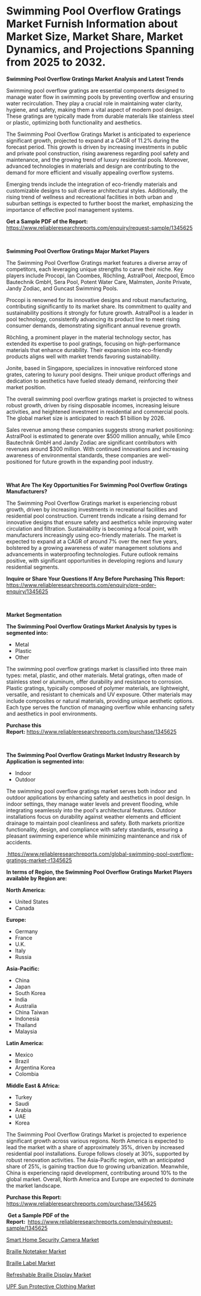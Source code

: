 <p><h1>Swimming Pool Overflow Gratings Market Furnish Information about Market Size, Market Share, Market Dynamics, and Projections Spanning from 2025 to 2032.</h1></p><p><strong>Swimming Pool Overflow Gratings Market Analysis and Latest Trends</strong></p>
<p><p>Swimming pool overflow gratings are essential components designed to manage water flow in swimming pools by preventing overflow and ensuring water recirculation. They play a crucial role in maintaining water clarity, hygiene, and safety, making them a vital aspect of modern pool design. These gratings are typically made from durable materials like stainless steel or plastic, optimizing both functionality and aesthetics.</p><p>The Swimming Pool Overflow Gratings Market is anticipated to experience significant growth, projected to expand at a CAGR of 11.2% during the forecast period. This growth is driven by increasing investments in public and private pool construction, rising awareness regarding pool safety and maintenance, and the growing trend of luxury residential pools. Moreover, advanced technologies in materials and design are contributing to the demand for more efficient and visually appealing overflow systems. </p><p>Emerging trends include the integration of eco-friendly materials and customizable designs to suit diverse architectural styles. Additionally, the rising trend of wellness and recreational facilities in both urban and suburban settings is expected to further boost the market, emphasizing the importance of effective pool management systems.</p></p>
<p><strong>Get a Sample PDF of the Report:&nbsp;</strong> <a href="https://www.reliableresearchreports.com/enquiry/request-sample/1345625?utm_campaign=115&utm_medium=2&utm_source=Github&utm_content=ia&utm_term=06022025&utm_id=swimming-pool-overflow-gratings">https://www.reliableresearchreports.com/enquiry/request-sample/1345625</a></p>
<p>&nbsp;</p>
<p><strong>Swimming Pool Overflow Gratings Major Market Players</strong></p>
<p><p>The Swimming Pool Overflow Gratings market features a diverse array of competitors, each leveraging unique strengths to carve their niche. Key players include Procopi, Ian Coombes, Röchling, AstralPool, Atecpool, Emco Bautechnik GmbH, Sera Pool, Potent Water Care, Malmsten, Jonite Private, Jandy Zodiac, and Guncast Swimming Pools.</p><p>Procopi is renowned for its innovative designs and robust manufacturing, contributing significantly to its market share. Its commitment to quality and sustainability positions it strongly for future growth. AstralPool is a leader in pool technology, consistently advancing its product line to meet rising consumer demands, demonstrating significant annual revenue growth.</p><p>Röchling, a prominent player in the material technology sector, has extended its expertise to pool gratings, focusing on high-performance materials that enhance durability. Their expansion into eco-friendly products aligns well with market trends favoring sustainability.</p><p>Jonite, based in Singapore, specializes in innovative reinforced stone grates, catering to luxury pool designs. Their unique product offerings and dedication to aesthetics have fueled steady demand, reinforcing their market position.</p><p>The overall swimming pool overflow gratings market is projected to witness robust growth, driven by rising disposable incomes, increasing leisure activities, and heightened investment in residential and commercial pools. The global market size is anticipated to reach $1 billion by 2026.</p><p>Sales revenue among these companies suggests strong market positioning: AstralPool is estimated to generate over $500 million annually, while Emco Bautechnik GmbH and Jandy Zodiac are significant contributors with revenues around $300 million. With continued innovations and increasing awareness of environmental standards, these companies are well-positioned for future growth in the expanding pool industry.</p></p>
<p>&nbsp;</p>
<p><strong>What Are The Key Opportunities For Swimming Pool Overflow Gratings Manufacturers?</strong></p>
<p><p>The Swimming Pool Overflow Gratings market is experiencing robust growth, driven by increasing investments in recreational facilities and residential pool construction. Current trends indicate a rising demand for innovative designs that ensure safety and aesthetics while improving water circulation and filtration. Sustainability is becoming a focal point, with manufacturers increasingly using eco-friendly materials. The market is expected to expand at a CAGR of around 7% over the next five years, bolstered by a growing awareness of water management solutions and advancements in waterproofing technologies. Future outlook remains positive, with significant opportunities in developing regions and luxury residential segments.</p></p>
<p><strong>Inquire or Share Your Questions If Any Before Purchasing This Report:</strong> <a href="https://www.reliableresearchreports.com/enquiry/pre-order-enquiry/1345625?utm_campaign=115&utm_medium=2&utm_source=Github&utm_content=ia&utm_term=06022025&utm_id=swimming-pool-overflow-gratings">https://www.reliableresearchreports.com/enquiry/pre-order-enquiry/1345625</a></p>
<p>&nbsp;</p>
<p><strong>Market Segmentation</strong></p>
<p><strong>The Swimming Pool Overflow Gratings Market Analysis by types is segmented into:</strong></p>
<p><ul><li>Metal</li><li>Plastic</li><li>Other</li></ul></p>
<p><p>The swimming pool overflow gratings market is classified into three main types: metal, plastic, and other materials. Metal gratings, often made of stainless steel or aluminum, offer durability and resistance to corrosion. Plastic gratings, typically composed of polymer materials, are lightweight, versatile, and resistant to chemicals and UV exposure. Other materials may include composites or natural materials, providing unique aesthetic options. Each type serves the function of managing overflow while enhancing safety and aesthetics in pool environments.</p></p>
<p><strong>Purchase this Report:&nbsp;</strong><a href="https://www.reliableresearchreports.com/purchase/1345625?utm_campaign=115&utm_medium=2&utm_source=Github&utm_content=ia&utm_term=06022025&utm_id=swimming-pool-overflow-gratings">https://www.reliableresearchreports.com/purchase/1345625</a></p>
<p>&nbsp;</p>
<p><strong>The Swimming Pool Overflow Gratings Market Industry Research by Application is segmented into:</strong></p>
<p><ul><li>Indoor</li><li>Outdoor</li></ul></p>
<p><p>The swimming pool overflow gratings market serves both indoor and outdoor applications by enhancing safety and aesthetics in pool design. In indoor settings, they manage water levels and prevent flooding, while integrating seamlessly into the pool's architectural features. Outdoor installations focus on durability against weather elements and efficient drainage to maintain pool cleanliness and safety. Both markets prioritize functionality, design, and compliance with safety standards, ensuring a pleasant swimming experience while minimizing maintenance and risk of accidents.</p></p>
<p><a href="https://www.reliableresearchreports.com/global-swimming-pool-overflow-gratings-market-r1345625?utm_campaign=115&utm_medium=2&utm_source=Github&utm_content=ia&utm_term=06022025&utm_id=swimming-pool-overflow-gratings">&nbsp;https://www.reliableresearchreports.com/global-swimming-pool-overflow-gratings-market-r1345625</a></p>
<p><strong>In terms of Region, the Swimming Pool Overflow Gratings Market Players available by Region are:</strong></p>
<p>
    <p> <strong> North America: </strong>
        <ul>
            <li>United States</li>
            <li>Canada</li>
        </ul>
        </p> 
    <p> <strong> Europe: </strong>
        <ul>
            <li>Germany</li>
            <li>France</li>
            <li>U.K.</li>
            <li>Italy</li>
            <li>Russia</li>
        </ul>
        </p> 
    <p> <strong> Asia-Pacific: </strong>
        <ul>
            <li>China</li>
            <li>Japan</li>
            <li>South Korea</li>
            <li>India</li>
            <li>Australia</li>
            <li>China Taiwan</li>
            <li>Indonesia</li>
            <li>Thailand</li>
            <li>Malaysia</li>
        </ul>
        </p> 
    <p> <strong> Latin America: </strong>
        <ul>
            <li>Mexico</li>
            <li>Brazil</li>
            <li>Argentina Korea</li>
            <li>Colombia</li>
        </ul>
        </p> 
    <p> <strong> Middle East & Africa: </strong>
        <ul>
            <li>Turkey</li>
            <li>Saudi</li>
            <li>Arabia</li>
            <li>UAE</li>
            <li>Korea</li>
        </ul>
    </p>
    </p>
<p><p>The Swimming Pool Overflow Gratings Market is projected to experience significant growth across various regions. North America is expected to lead the market with a share of approximately 35%, driven by increased residential pool installations. Europe follows closely at 30%, supported by robust renovation activities. The Asia-Pacific region, with an anticipated share of 25%, is gaining traction due to growing urbanization. Meanwhile, China is experiencing rapid development, contributing around 10% to the global market. Overall, North America and Europe are expected to dominate the market landscape.</p></p>
<p><strong>Purchase this Report: </strong><a href="https://www.reliableresearchreports.com/purchase/1345625?utm_campaign=115&utm_medium=2&utm_source=Github&utm_content=ia&utm_term=06022025&utm_id=swimming-pool-overflow-gratings">https://www.reliableresearchreports.com/purchase/1345625</a></p>
<p>&nbsp;<strong>Get a Sample PDF of the Report:&nbsp;&nbsp;</strong><a href="https://www.reliableresearchreports.com/enquiry/request-sample/1345625?utm_campaign=115&utm_medium=2&utm_source=Github&utm_content=ia&utm_term=06022025&utm_id=swimming-pool-overflow-gratings">https://www.reliableresearchreports.com/enquiry/request-sample/1345625</a></p>
<p><strong></strong></p>
<p><p><a href="https://github.com/adyawafurber1/Market-Research-Report-List-1/blob/main/smart-home-security-camera-market.md?utm_campaign=115&utm_medium=2&utm_source=Github&utm_content=ia&utm_term=06022025&utm_id=swimming-pool-overflow-gratings">Smart Home Security Camera Market</a></p><p><a href="https://github.com/bensemilia864/Market-Research-Report-List-1/blob/main/braille-notetaker-market.md?utm_campaign=115&utm_medium=2&utm_source=Github&utm_content=ia&utm_term=06022025&utm_id=swimming-pool-overflow-gratings">Braille Notetaker Market</a></p><p><a href="https://github.com/sungbruington660/Market-Research-Report-List-1/blob/main/braille-label-market.md?utm_campaign=115&utm_medium=2&utm_source=Github&utm_content=ia&utm_term=06022025&utm_id=swimming-pool-overflow-gratings">Braille Label Market</a></p><p><a href="https://github.com/arnoldannice0/Market-Research-Report-List-1/blob/main/refreshable-braille-display-market.md?utm_campaign=115&utm_medium=2&utm_source=Github&utm_content=ia&utm_term=06022025&utm_id=swimming-pool-overflow-gratings">Refreshable Braille Display Market</a></p><p><a href="https://github.com/pimanoruman/Market-Research-Report-List-1/blob/main/upf-sun-protective-clothing-market.md?utm_campaign=115&utm_medium=2&utm_source=Github&utm_content=ia&utm_term=06022025&utm_id=swimming-pool-overflow-gratings">UPF Sun Protective Clothing Market</a></p></p>